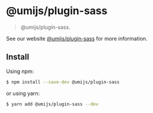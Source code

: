 # @umijs/plugin-sass

> @umijs/plugin-sass.

See our website [@umijs/plugin-sass](https://umijs.org/plugins/plugin-sass) for more information.

## Install

Using npm:

```bash
$ npm install --save-dev @umijs/plugin-sass
```

or using yarn:

```bash
$ yarn add @umijs/plugin-sass --dev
```
